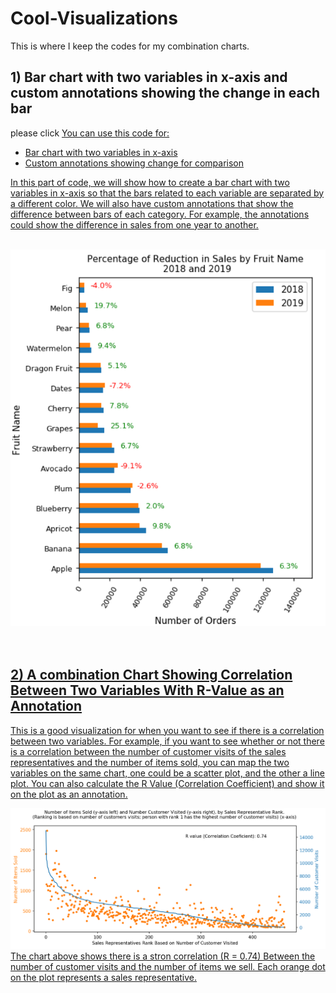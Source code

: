 # Cool-Visualizations

This is where I keep the codes for my combination charts.

<h2>1) Bar chart with two variables in x-axis and custom annotations showing the change in each bar</h2>
please click <a href = ''

You can use this code for:
* Bar chart with two variables in x-axis
* Custom annotations showing change for comparison

In this part of code, we will show how to create a bar chart with two variables in x-axis so that the bars related to each variable are separated by a different color. We will also have custom annotations that show the difference between bars of each category. For example, the annotations could show the difference in sales from one year to another.<br><br>


<img src = 'BarChart_Two_Variables.PNG'>
<br><br><br>

<h2>2) A combination Chart Showing Correlation Between Two Variables With R-Value as an Annotation</h2>

This is a good visualization for when you want to see if there is a correlation between two variables. For example, if you want to see whether or not there is a correlation between the number of customer visits of the sales representatives and the number of items sold, you can map the two variables on the same chart, one could be a scatter plot, and the other a line plot. You can also calculate the R Value (Correlation Coefficient) and show it on the plot as an annotation.<br>

<img src = 'Correlation_Chart.PNG'> <br>
The chart above shows there is a stron correlation (R = 0.74) Between the number of customer visits and the number of items we sell. Each orange dot on the plot represents a sales representative.

